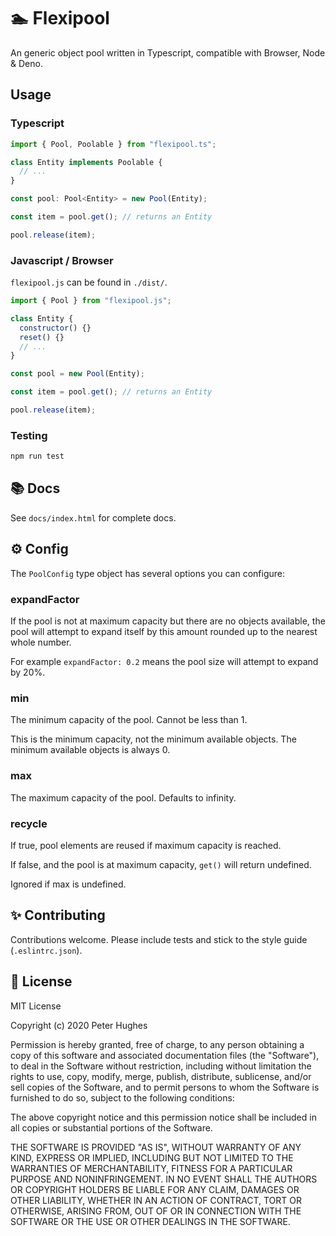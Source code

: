# :swimmer: Flexipool

An generic object pool written in Typescript, compatible with Browser, Node & Deno.

## Usage

### Typescript

```typescript
import { Pool, Poolable } from "flexipool.ts";

class Entity implements Poolable {
  // ...
}

const pool: Pool<Entity> = new Pool(Entity);

const item = pool.get(); // returns an Entity

pool.release(item);

```

### Javascript / Browser

`flexipool.js` can be found in `./dist/`.

```javascript
import { Pool } from "flexipool.js";

class Entity {
  constructor() {}
  reset() {}
  // ...
}

const pool = new Pool(Entity);

const item = pool.get(); // returns an Entity

pool.release(item);
```

### Testing

```bash
npm run test
```

## :books: Docs

See `docs/index.html` for complete docs.

## :gear: Config

The `PoolConfig` type object has several options you can configure:

### expandFactor

If the pool is not at maximum capacity but there are no objects available, the pool will attempt to expand itself by this amount rounded up to the nearest whole number.

For example `expandFactor: 0.2` means the pool size will attempt to expand by 20%.

### min

The minimum capacity of the pool. Cannot be less than 1.

This is the minimum capacity, not the minimum available objects. The minimum available objects is always 0.

### max

The maximum capacity of the pool. Defaults to infinity.

### recycle

If true, pool elements are reused if maximum capacity is reached.

If false, and the pool is at maximum capacity, `get()` will return undefined.

Ignored if max is undefined.

## :sparkles: Contributing

Contributions welcome. Please include tests and stick to the style guide (`.eslintrc.json`).

## :memo: License
MIT License

Copyright (c) 2020 Peter Hughes

Permission is hereby granted, free of charge, to any person obtaining a copy
of this software and associated documentation files (the "Software"), to deal
in the Software without restriction, including without limitation the rights
to use, copy, modify, merge, publish, distribute, sublicense, and/or sell
copies of the Software, and to permit persons to whom the Software is
furnished to do so, subject to the following conditions:

The above copyright notice and this permission notice shall be included in all
copies or substantial portions of the Software.

THE SOFTWARE IS PROVIDED "AS IS", WITHOUT WARRANTY OF ANY KIND, EXPRESS OR
IMPLIED, INCLUDING BUT NOT LIMITED TO THE WARRANTIES OF MERCHANTABILITY,
FITNESS FOR A PARTICULAR PURPOSE AND NONINFRINGEMENT. IN NO EVENT SHALL THE
AUTHORS OR COPYRIGHT HOLDERS BE LIABLE FOR ANY CLAIM, DAMAGES OR OTHER
LIABILITY, WHETHER IN AN ACTION OF CONTRACT, TORT OR OTHERWISE, ARISING FROM,
OUT OF OR IN CONNECTION WITH THE SOFTWARE OR THE USE OR OTHER DEALINGS IN THE
SOFTWARE.
